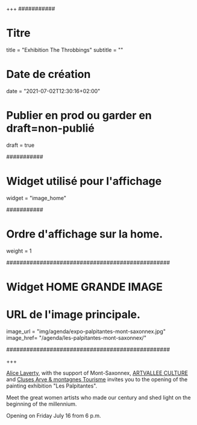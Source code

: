 +++
###########
# Titre
title = "Exhibition The Throbbings"
subtitle = ""
# Date de création
date = "2021-07-02T12:30:16+02:00"
# Publier en prod ou garder en draft=non-publié
draft = true

###########
# Widget utilisé pour l'affichage
widget = "image_home"

###########
# Ordre d'affichage sur la home.
weight = 1

#################################################
# Widget HOME GRANDE IMAGE
# URL de l'image principale.
image_url = "img/agenda/expo-palpitantes-mont-saxonnex.jpg"
image_href= "/agenda/les-palpitantes-mont-saxonnex/"

#################################################


+++

<a href="https://www.linkedin.com/in/ACoAAA1O6UEBoHfGsPhXhyma5RQGUe8tivXEcrY">Alice Laverty</a>, with the support of Mont-Saxonnex, <a href="https://www.linkedin.com/company/artvallee-culture/">ARTVALLEE CULTURE</a> and <a href="https://www.linkedin.com/company/cluses-arve-montagnes-tourisme/">Cluses Arve & montagnes Tourisme</a> invites you to the opening of the painting exhibition "Les Palpitantes". 

Meet the great women artists who made our century and shed light on the beginning of the millennium. 

Opening on Friday July 16 from 6 p.m. 